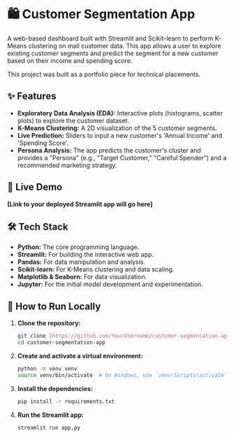 # 🛍️ Customer Segmentation App

A web-based dashboard built with Streamlit and Scikit-learn to perform K-Means clustering on mall customer data. This app allows a user to explore existing customer segments and predict the segment for a new customer based on their income and spending score.

This project was built as a portfolio piece for technical placements.



## ✨ Features

* **Exploratory Data Analysis (EDA):** Interactive plots (histograms, scatter plots) to explore the customer dataset.
* **K-Means Clustering:** A 2D visualization of the 5 customer segments.
* **Live Prediction:** Sliders to input a new customer's 'Annual Income' and 'Spending Score'.
* **Persona Analysis:** The app predicts the customer's cluster and provides a "Persona" (e.g., "Target Customer," "Careful Spender") and a recommended marketing strategy.

## 🚀 Live Demo

**[Link to your deployed Streamlit app will go here]**

## 🛠️ Tech Stack

* **Python:** The core programming language.
* **Streamlit:** For building the interactive web app.
* **Pandas:** For data manipulation and analysis.
* **Scikit-learn:** For K-Means clustering and data scaling.
* **Matplotlib & Seaborn:** For data visualization.
* **Jupyter:** For the initial model development and experimentation.

## 🏃 How to Run Locally

1.  **Clone the repository:**
    ```bash
    git clone [https://github.com/YourUsername/customer-segmentation-app.git](https://github.com/YourUsername/customer-segmentation-app.git)
    cd customer-segmentation-app
    ```

2.  **Create and activate a virtual environment:**
    ```bash
    python -m venv venv
    source venv/bin/activate  # On Windows, use `venv\Scripts\activate`
    ```

3.  **Install the dependencies:**
    ```bash
    pip install -r requirements.txt
    ```

4.  **Run the Streamlit app:**
    ```bash
    streamlit run app.py
    ```